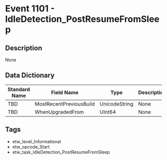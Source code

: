 # Event 1101 - IdleDetection_PostResumeFromSleep

## Description
None

## Data Dictionary
|Standard Name|Field Name|Type|Description|Sample Value|
|---|---|---|---|---|
|TBD|MostRecentPreviousBuild|UnicodeString|None|`None`|
|TBD|WhenUpgradedFrom|UInt64|None|`None`|

## Tags
* etw_level_Informational
* etw_opcode_Start
* etw_task_IdleDetection_PostResumeFromSleep
